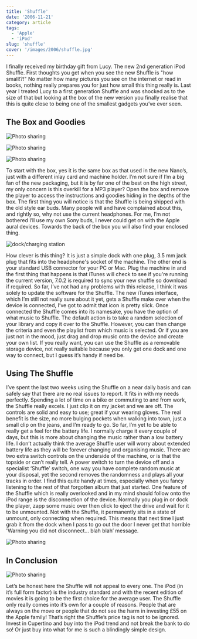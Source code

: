 ```yaml
---
title: 'Shuffle'
date: '2006-11-21'
category: article
tags:
  - 'Apple'
  - 'iPod'
slug: 'shuffle'
cover: '/images/2006/shuffle.jpg'
---
```


I finally received my birthday gift from Lucy. The new 2nd generation iPod Shuffle. First thoughts you get when you see the new Shuffle is "how small!?!" No matter how many pictures you see on the internet or read in books, nothing really prepares you for just how small this thing really is. Last year I treated Lucy to a first generation Shuffle and was shocked as to the size of that but looking at the box of the new version you finally realise that this is quite close to being one of the smallest gadgets you’ve ever seen.

## The Box and Goodies

![Photo sharing](/images/2006/286065772.jpg)

![Photo sharing](/images/2006/286599164.jpg)

![Photo sharing](/images/2006/298297098.jpg)

To start with the box, yes it is the same box as that used in the new Nano’s, just with a different inlay card and machine holder. I’m not sure if I’m a big fan of the new packaging, but it is by far one of the best on the high street, my only concern is this overkill for a MP3 player? Open the box and remove the player to access the instructions and goodies hiding in the depths of the box. The first thing you will notice is that the Shuffle is being shipped with the old style ear buds. Many people will and have complained about this, and rightly so, why not use the current headphones. For me, I’m not bothered I’ll use my own Sony buds, I never could get on with the Apple aural devices. Towards the back of the box you will also find your enclosed thing.

![dock/charging station](/images/2006/286057162.jpg)

How clever is this thing? It is just a simple dock with one plug, 3.5 mm jack plug that fits into the headphone's socket of the machine. The other end is your standard USB connector for your PC or Mac. Plug the machine in and the first thing that happens is that iTunes will check to see if you're running the current version, 7.0.2 is required to sync your new shuffle so download if required. So far, I’ve not had any problems with this release, I think it was solely to update the software for the Shuffle. The new iTunes interface, which I’m still not really sure about it yet, gets a Shuffle make over when the device is connected, I’ve got to admit that icon is pretty slick. Once connected the Shuffle comes into its namesake, you have the option of what music to Shuffle. The default action is to take a random selection of your library and copy it over to the Shuffle. However, you can then change the criteria and even the playlist from which music is selected. Or if you are just not in the mood, just drag and drop music onto the device and create your own list. If you really want, you can use the Shuffle as a removable storage device, not really suitable because you only get one dock and one way to connect, but I guess it’s handy if need be.

## Using The Shuffle

I’ve spent the last two weeks using the Shuffle on a near daily basis and can safely say that there are no real issues to report. It fits in with my needs perfectly. Spending a lot of time on a bike or commuting to and from work, the Shuffle really excels. I just clip it on my jacket and we are off. The controls are solid and easy to use; great if your wearing gloves. The real benefit is the size, no more bulging pockets when walking into town, just a small clip on the jeans, and I’m ready to go. So far, I’m yet to be able to really get a feel for the battery life. I normally charge it every couple of days, but this is more about changing the music rather than a low battery life. I don’t actually think the average Shuffle user will worry about extended battery life as they will be forever changing and organising music. There are two extra switch controls on the underside of the machine, or is that the topside or can’t really tell. A power switch to turn the device off and a specialist ‘Shuffle’ switch, one way you have complete random music at your disposal, yet the second removes the randomness and plays all your tracks in order. I find this quite handy at times, especially when you fancy listening to the rest of that forgotten album that just started. One feature of the Shuffle which is really overlooked and in my mind should follow onto the iPod range is the disconnection of the device. Normally you plug in or dock the player, zapp some music over then click to eject the drive and wait for it to be unmounted. Not with the Shuffle, it permanently sits in a state of unmount, only connecting when required. This means that next time I just grab it from the dock when I pass to go out the door I never get that horrible 'Warning you did not disconnect… blah blah’ message.

![Photo sharing](/images/2006/286599164.jpg)

## In Conclusion

![Photo sharing](/images/2006/286055208.jpg)

Let’s be honest here the Shuffle will not appeal to every one. The iPod (in it’s full form factor) is the industry standard and with the recent edition of movies it is going to be the first choice for the average user. The Shuffle only really comes into it’s own for a couple of reasons. People that are always on the move or people that do not see the harm in investing £55 on the Apple family! That’s right the Shuffle’s price tag is not to be ignored. Invest in Cupertino and buy into the iPod trend and not break the bank to do so! Or just buy into what for me is such a blindingly simple design.

[image-1]: /images/2006/286065772.jpg
[image-2]: /images/2006/286599164.jpg
[image-3]: /images/2006/298297098.jpg
[image-4]: /images/2006/286057162.jpg
[image-5]: /images/2006/286599164.jpg
[image-6]: /images/2006/286055208.jpg
